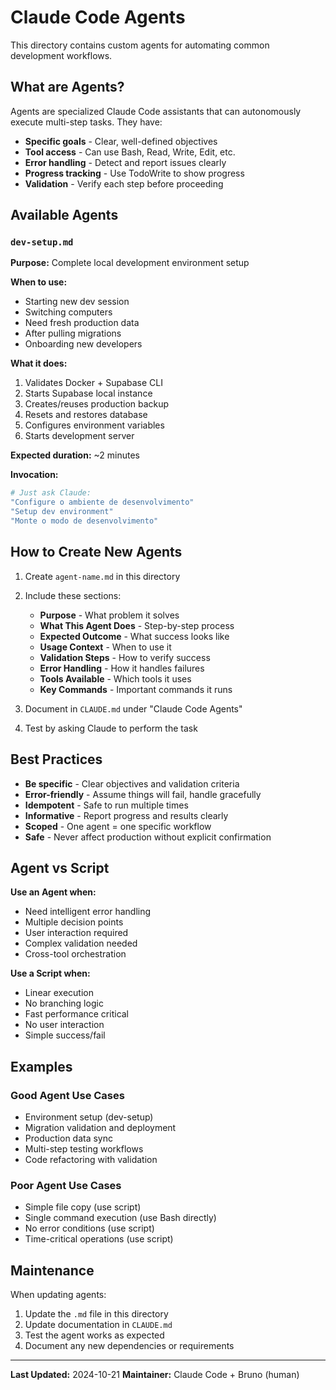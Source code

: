 # Claude Code Agents

This directory contains custom agents for automating common development workflows.

## What are Agents?

Agents are specialized Claude Code assistants that can autonomously execute multi-step tasks. They have:

- **Specific goals** - Clear, well-defined objectives
- **Tool access** - Can use Bash, Read, Write, Edit, etc.
- **Error handling** - Detect and report issues clearly
- **Progress tracking** - Use TodoWrite to show progress
- **Validation** - Verify each step before proceeding

## Available Agents

### `dev-setup.md`

**Purpose:** Complete local development environment setup

**When to use:**
- Starting new dev session
- Switching computers
- Need fresh production data
- After pulling migrations
- Onboarding new developers

**What it does:**
1. Validates Docker + Supabase CLI
2. Starts Supabase local instance
3. Creates/reuses production backup
4. Resets and restores database
5. Configures environment variables
6. Starts development server

**Expected duration:** ~2 minutes

**Invocation:**
```bash
# Just ask Claude:
"Configure o ambiente de desenvolvimento"
"Setup dev environment"
"Monte o modo de desenvolvimento"
```

## How to Create New Agents

1. Create `agent-name.md` in this directory
2. Include these sections:
   - **Purpose** - What problem it solves
   - **What This Agent Does** - Step-by-step process
   - **Expected Outcome** - What success looks like
   - **Usage Context** - When to use it
   - **Validation Steps** - How to verify success
   - **Error Handling** - How it handles failures
   - **Tools Available** - Which tools it uses
   - **Key Commands** - Important commands it runs

3. Document in `CLAUDE.md` under "Claude Code Agents"

4. Test by asking Claude to perform the task

## Best Practices

- **Be specific** - Clear objectives and validation criteria
- **Error-friendly** - Assume things will fail, handle gracefully
- **Idempotent** - Safe to run multiple times
- **Informative** - Report progress and results clearly
- **Scoped** - One agent = one specific workflow
- **Safe** - Never affect production without explicit confirmation

## Agent vs Script

**Use an Agent when:**
- Need intelligent error handling
- Multiple decision points
- User interaction required
- Complex validation needed
- Cross-tool orchestration

**Use a Script when:**
- Linear execution
- No branching logic
- Fast performance critical
- No user interaction
- Simple success/fail

## Examples

### Good Agent Use Cases
- Environment setup (dev-setup)
- Migration validation and deployment
- Production data sync
- Multi-step testing workflows
- Code refactoring with validation

### Poor Agent Use Cases
- Simple file copy (use script)
- Single command execution (use Bash directly)
- No error conditions (use script)
- Time-critical operations (use script)

## Maintenance

When updating agents:
1. Update the `.md` file in this directory
2. Update documentation in `CLAUDE.md`
3. Test the agent works as expected
4. Document any new dependencies or requirements

---

**Last Updated:** 2024-10-21
**Maintainer:** Claude Code + Bruno (human)
